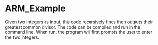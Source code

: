 # ARM_Example
Given two integers as input, this code recursively finds then outputs their greatest common divisor. The code can be compiled and run in the command line. When run, the program will first prompts the user to enter the two integers. 
